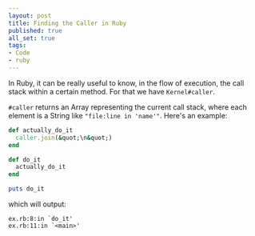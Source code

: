 ```yaml
---
layout: post
title: Finding the Caller in Ruby
published: true
all_set: true
tags:
- Code
- ruby
---
```


In Ruby, it can be really useful to know, in the flow of execution, the call
stack within a certain method.  For that we have `Kernel#caller`.

`#caller` returns an Array representing the current call stack, where each
element is a String like `"file:line in 'name'"`.  Here's an example:

``` ruby
def actually_do_it
  caller.join(&quot;\n&quot;)
end

def do_it
  actually_do_it
end

puts do_it
```

which will output:

```
ex.rb:8:in `do_it'
ex.rb:11:in `<main>'
```
